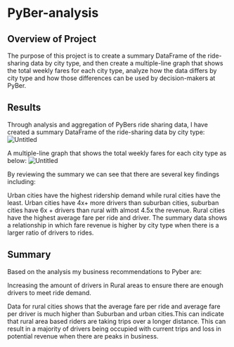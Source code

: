 # PyBer-analysis

## Overview of Project
The purpose of this project is to create a summary DataFrame of the ride-sharing data by city type, and then create a multiple-line graph that shows the total weekly fares for each city type, analyze how the data differs by city type and how those differences can be used by decision-makers at PyBer.

## Results

Through analysis and aggregation of PyBers ride sharing data, I have created a summary DataFrame of the ride-sharing data by city type:
![Untitled](https://user-images.githubusercontent.com/38533045/128641850-3e21c8ba-169f-410f-8c04-e9a6437caa65.png)

A multiple-line graph that shows the total weekly fares for each city type as below:
![Untitled](https://user-images.githubusercontent.com/38533045/128641892-b614f4d6-46d7-4ca9-a94b-7aa490565583.png)

By reviewing the summary we can see that there are several key findings including:

Urban cities have the highest ridership demand while rural cities have the least.
Urban cities have 4x+ more drivers than suburban cities, suburban cities have 6x + drivers than rural with almost 4.5x the revenue.
Rural cities have the highest average fare per ride and driver.
The summary data shows a relationship in which fare revenue is higher by city type when there is a larger ratio of drivers to rides.

## Summary
Based on the analysis my business recommendations to Pyber are: 

Increasing the amount of drivers in Rural areas to ensure there are enough drivers to meet ride demand. 

Data for rural cities shows that the average fare per ride and average fare per driver is much higher than Suburban and urban cities.This can indicate that rural area based riders are taking trips over a longer distance. This can result in a majority of drivers being occupied with current trips and loss in potential revenue when there are peaks in business.
